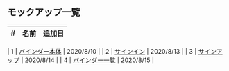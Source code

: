 ## モックアップ一覧
| # | 名前 | 追加日 |
| ---- | ---- | ---- |

| 1 | [バインダー本体](./docs/resource/_static/html/binder.html) | 2020/8/10 |
| 2 | [サインイン](./docs/resource/_static/html/signin.html) | 2020/8/13 |
| 3 | [サインアップ](./docs/resource/_static/html/signup.html) | 2020/8/14 |
| 4 | [バインダー一覧](./docs/resource/_static/html/binder-list.html) | 2020/8/15 |